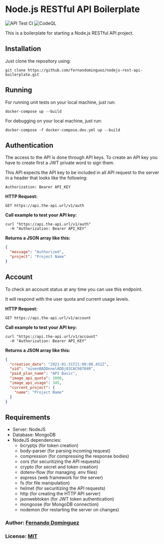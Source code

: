 # Node.js RESTful API Boilerplate

![API Test CI](https://github.com/fernandominguez/nodejs-rest-api-boilerplate/workflows/API%20Tests/badge.svg)
![CodeQL](https://github.com/fernandominguez/nodejs-rest-api-boilerplate/workflows/CodeQL/badge.svg)

This is a boilerplate for starting a Node.js RESTful API project.

## Installation

Just clone the repository using:

```shell
git clone https://github.com/fernandominguez/nodejs-rest-api-boilerplate.git
```

## Running

For running unit tests on your local machine, just run:

```shell
docker-compose up --build
```

For debugging on your local machine, just run:

```shell
docker-compose -f docker-compose.dev.yml up --build
```

## Authentication

The access to the API is done through API keys. To create an API key you have to create first a JWT private word to sign them.

This API expects the API key to be included in all API request to the server in a header that looks like the following:

```shell
Authorization: Bearer API_KEY
```

**HTTP Request:**

```shell
GET https://api.the-api.url/v1/auth
```

**Call example to test your API key:**

```shell
curl "https://api.the-api.url/v1/auth"
  -H "Authorization: Bearer API_KEY"
```

**Returns a JSON array like this:**

```json
{
  "message": "Authorized",
  "project": "Project Name"
}
```

## Account

To check an account status at any time you can use this endpoint.

It will respond with the user quota and current usage levels.

**HTTP Request:**

```shell
GET https://api.the-api.url/v1/account
```

**Call example to test your API key:**

```shell
curl "https://api.the-api.url/v1/account"
  -H "Authorization: Bearer API_KEY"
```

**Returns a JSON array like this:**

```json
{
  "creation_date": "2021-01-31T21:00:08.452Z",
  "uid": "oinenBADDnnelADDj83CAC98704R",
  "paid_plan_name": "API Basic",
  "image_api_quota": 1000,
  "image_api_usage": 345,
  "current_project": {
    "name": "Project Name"
  }
}
```

## Requirements

- Server: NodeJS
- Database: MongoDB
- NodeJS dependencies:
  - bcryptjs (for token creation)
  - body-parser (for parsing incoming request)
  - compression (for compressing the response bodies)
  - cors (for securitizing the API requests)
  - crypto (for secret and token creation)
  - dotenv-flow (for managing .env files)
  - express (web framework for the server)
  - fs (for file manipulation)
  - helmet (for securitizing the API requests)
  - http (for creating the HTTP API server)
  - jsonwebtoken (for JWT token authentication)
  - mongoose (for MongoDB connection)
  - nodemon (for restarting the server on changes)

### Author: [Fernando Domínguez](https://fernandominguez.es)

### License: [MIT](https://github.com/fernandominguez/nodejs-rest-api-boilerplate/blob/main/LICENSE)
